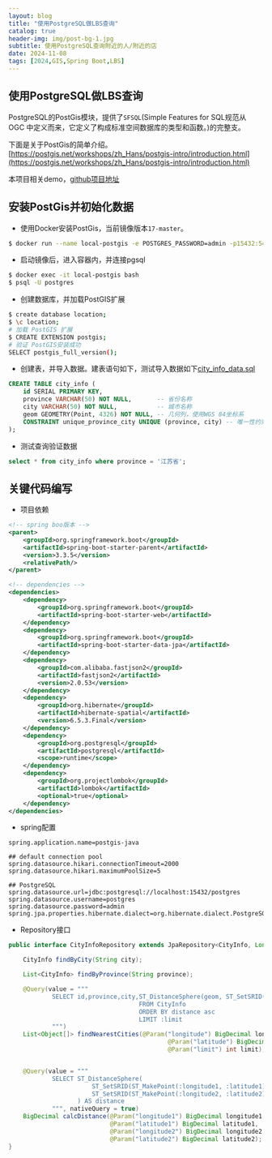 ```yaml
---
layout: blog
title: "使用PostgreSQL做LBS查询"
catalog: true
header-img: img/post-bg-1.jpg
subtitle: 使用PostgreSQL查询附近的人/附近的店
date: 2024-11-08
tags: [2024,GIS,Spring Boot,LBS]
---
```


## 使用PostgreSQL做LBS查询

PostgreSQL的PostGis模块，提供了`SFSQL`(Simple Features for SQL规范从 OGC 中定义而来，它定义了构成标准空间数据库的类型和函数。)的完整支。

下面是关于PostGis的简单介绍。
[https://postgis.net/workshops/zh_Hans/postgis-intro/introduction.html](https://postgis.net/workshops/zh_Hans/postgis-intro/introduction.html)

本项目相关demo，[github项目地址](https://github.com/RussXia/postgis-java)

## 安装PostGis并初始化数据

+ 使用Docker安装PostGis，当前镜像版本`17-master`。
```bash
$ docker run --name local-postgis -e POSTGRES_PASSWORD=admin -p15432:5432 -d postgis/postgis
```
+ 启动镜像后，进入容器内，并连接pgsql
```bash
$ docker exec -it local-postgis bash
$ psql -U postgres
```

+ 创建数据库，并加载PostGIS扩展
```bash
$ create database location;
$ \c location;
# 加载 PostGIS 扩展
$ CREATE EXTENSION postgis;
# 验证 PostGIS安装成功
SELECT postgis_full_version();
```
+ 创建表，并导入数据。建表语句如下，测试导入数据如下[city_info_data.sql]()
```sql
CREATE TABLE city_info (
    id SERIAL PRIMARY KEY,
    province VARCHAR(50) NOT NULL,       -- 省份名称
    city VARCHAR(50) NOT NULL,           -- 城市名称
    geom GEOMETRY(Point, 4326) NOT NULL, -- 几何列，使用WGS 84坐标系
    CONSTRAINT unique_province_city UNIQUE (province, city) -- 唯一性约束，确保省份和城市组合唯一
);
```

+ 测试查询验证数据
```sql
select * from city_info where province = '江苏省';
```

## 关键代码编写

+ 项目依赖
```xml
<!-- spring boo版本 -->
<parent>
    <groupId>org.springframework.boot</groupId>
    <artifactId>spring-boot-starter-parent</artifactId>
    <version>3.3.5</version>
    <relativePath/>
</parent>

<!-- dependencies -->
<dependencies>
    <dependency>
        <groupId>org.springframework.boot</groupId>
        <artifactId>spring-boot-starter-web</artifactId>
    </dependency>
    <dependency>
        <groupId>org.springframework.boot</groupId>
        <artifactId>spring-boot-starter-data-jpa</artifactId>
    </dependency>
    <dependency>
        <groupId>com.alibaba.fastjson2</groupId>
        <artifactId>fastjson2</artifactId>
        <version>2.0.53</version>
    </dependency>
    <dependency>
        <groupId>org.hibernate</groupId>
        <artifactId>hibernate-spatial</artifactId>
        <version>6.5.3.Final</version>
    </dependency>
    <dependency>
        <groupId>org.postgresql</groupId>
        <artifactId>postgresql</artifactId>
        <scope>runtime</scope>
    </dependency>
    <dependency>
        <groupId>org.projectlombok</groupId>
        <artifactId>lombok</artifactId>
        <optional>true</optional>
    </dependency>
</dependencies>
```

+ spring配置
```poperties
spring.application.name=postgis-java

## default connection pool
spring.datasource.hikari.connectionTimeout=2000
spring.datasource.hikari.maximumPoolSize=5

## PostgreSQL
spring.datasource.url=jdbc:postgresql://localhost:15432/postgres
spring.datasource.username=postgres
spring.datasource.password=admin
spring.jpa.properties.hibernate.dialect=org.hibernate.dialect.PostgreSQLDialect
```

+ Repository接口
```Java
public interface CityInfoRepository extends JpaRepository<CityInfo, Long> {

    CityInfo findByCity(String city);

    List<CityInfo> findByProvince(String province);

    @Query(value = """
            SELECT id,province,city,ST_DistanceSphere(geom, ST_SetSRID(ST_MakePoint(:longitude, :latitude), 4326)) AS distance
                                    FROM CityInfo
                                    ORDER BY distance asc
                                    LIMIT :limit
            """)
    List<Object[]> findNearestCities(@Param("longitude") BigDecimal longitude,
                                            @Param("latitude") BigDecimal latitude,
                                            @Param("limit") int limit);


    @Query(value = """
            SELECT ST_DistanceSphere(
                       ST_SetSRID(ST_MakePoint(:longitude1, :latitude1), 4326),
                       ST_SetSRID(ST_MakePoint(:longitude2, :latitude2), 4326)
                   ) AS distance
            """, nativeQuery = true)
    BigDecimal calcDistance(@Param("longitude1") BigDecimal longitude1,
                            @Param("latitude1") BigDecimal latitude1,
                            @Param("longitude2") BigDecimal longitude2,
                            @Param("latitude2") BigDecimal latitude2);
}
```
